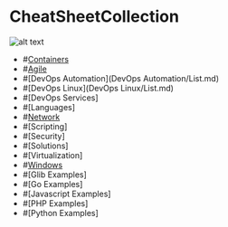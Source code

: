 # CheatSheetCollection

![alt text](https://us.123rf.com/450wm/outchill/outchill1711/outchill171116976/90318817-cheat-sheet-text-written-on-black-simple-circle-rubber-vintage-stamp-.jpg?ver=6)

- #[Containers](Containers/List.md)
- #[Agile](Agile/List.md)
- #[DevOps Automation](DevOps Automation/List.md)
- #[DevOps Linux](DevOps Linux/List.md)
- #[DevOps Services]
- #[Languages]
- #[Network](Network/List.md)
- #[Scripting]
- #[Security]
- #[Solutions]
- #[Virtualization]
- #[Windows](Windows/List.md)
- #[Glib Examples]
- #[Go Examples]
- #[Javascript Examples]
- #[PHP Examples]
- #[Python Examples]